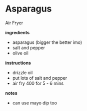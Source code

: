 # Asparagus

Air Fryer

**ingredients**

- asparagus (bigger the better imo)
- salt and pepper
- olive oil

**instructions**

- drizzle oil
- put lots of salt and pepper
- air fry 400 for 5 - 6 mins

**notes**

- can use mayo dip too
